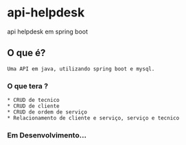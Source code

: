 # api-helpdesk
api helpdesk em spring boot

## O que é?
```
Uma API em java, utilizando spring boot e mysql.
```
### O que tera ?
```
* CRUD de tecnico
* CRUD de cliente
* CRUD de ordem de serviço
* Relacionamento de cliente e serviço, serviço e tecnico
```
### Em Desenvolvimento...
